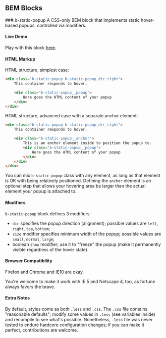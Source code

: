## BEM Blocks

###.b-static-popup
A CSS-only BEM block that implements static hover-based popups, controlled via modifiers.

#### Live Demo
Play with this block [here](http://htmlpreview.github.io/?https://github.com/ingdir/bem-blocks/blob/master/static-popup/b-static-popup.html).

#### HTML Markup
HTML structure, simplest case:
```html
<div class="b-static-popup b-static-popup_dir_right">
    This container responds to hover.

    <div class="b-static-popup__popup">
        Here goes the HTML content of your popup
    </div>
</div>
```

HTML structure, advanced case with a separate anchor element:
```html
<div class="b-static-popup b-static-popup_dir_right">
    This container responds to hover.

    <div class="b-static-popup__anchor">
        This is an anchor element inside to position the popup to.
        <div class="b-static-popup__popup">
            Here goes the HTML content of your popup
        </div>
    </div>
</div>
```

You can mix `b-static-popup` class with any element, as long as that element is OK with being relatively positioned.
Defining the `anchor` element is an optional step that allows your hovering area be larger than the actual element
your popup is attached to.

#### Modifiers
`b-static-popup` block defines 3 modifiers:
  * `dir` specifies the popup direction (alignment); possible values are `left`, `right`, `top`, `bottom`;
  * `size` modifier specifies minimum width of the popup; possible values are `small`, `normal`, `large`;
  * boolean `show` modifier; use it to "freeze" the popup (make it permanently visible regardless of the hover state).

#### Browser Compatibility
Firefox and Chrome and IE10 are okay.

You're welcome to make it work with IE 5 and Netscape 4, too, as fortune always favors the brave.

#### Extra Notes
By default, styles come as both `.less` and `.css`. The `.css` file contains "reasonable defaults"; modify some
values in `.less` (see variables inside) and recompile to see what's possible. Nonetheless, `.less` file was
never tested to endure hardcore configuration changes; if you can make it perfect, contributions are welcome.

